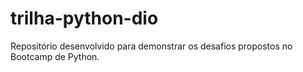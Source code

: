 # trilha-python-dio
Repositório desenvolvido para demonstrar os desafios propostos no Bootcamp de Python.
